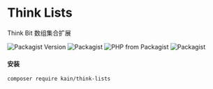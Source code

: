 Think Lists
=======

Think Bit 数组集合扩展

![Packagist Version](https://img.shields.io/packagist/v/kain/think-lists.svg?style=flat-square)
![Packagist](https://img.shields.io/packagist/dt/kain/think-lists.svg?color=blue&style=flat-square)
![PHP from Packagist](https://img.shields.io/packagist/php-v/kain/think-lists.svg?color=blue&style=flat-square)
![Packagist](https://img.shields.io/packagist/l/kain/think-lists.svg?color=blue&style=flat-square)

#### 安装

```shell
composer require kain/think-lists
```
